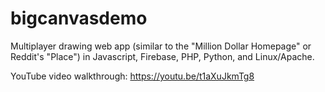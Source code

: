 # bigcanvasdemo
Multiplayer drawing web app (similar to the "Million Dollar Homepage" or Reddit's "Place") in Javascript, Firebase, PHP, Python, and Linux/Apache.

YouTube video walkthrough: <a href=https://youtu.be/t1aXuJkmTg8>https://youtu.be/t1aXuJkmTg8</a><BR>
